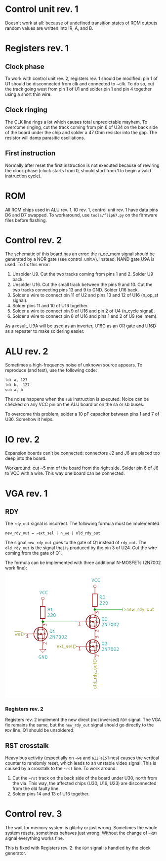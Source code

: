 # Control unit rev. 1
Doesn't work at all: because of undefined transition states of ROM outputs random values are written into IR, A, and B.

# Registers rev. 1

## Clock phase
To work with control unit rev. 2, registers rev. 1 should be modified: pin 1 of U1 should be disconnected from clk and connected to ~clk. To do so, cut the track going west from pin 1 of U1 and solder pin 1 and pin 4 together using a short thin wire.

## Clock ringing
The CLK line rings a lot which causes total unpredictable mayhem. To overcome ringing, cut the track coming from pin 6 of U34 on the back side of the board under the chip and solder a 47 Ohm resistor into the gap. The resistor will damp parasitic oscillations.

## First instruction
Normally after reset the first instruction is not executed because of rewiring the clock phase (clock starts from 0, should start from 1 to begin a valid instruction cycle).

# ROM
All ROM chips used in ALU rev. 1, IO rev. 1, control unit rev. 1 have data pins D6 and D7 swapped. To workaround, use `tools/flip67.py` on the firmware files before flashing.

# Control rev. 2
The schematic of this board has an error: the n_oe_mem signal should be generated by a NOR gate (see control_unit.v). Instead, NAND gate U9A is used. To fix this error:
1. Unsolder U9. Cut the two tracks coming from pins 1 and 2. Solder U9 back.
2. Unsolder U16. Cut the small track between the pins 9 and 10. Cut the two tracks connecting pins 13 and 9 to GND. Solder U16 back.
3. Solder a wire to connect pin 11 of U2 and pins 13 and 12 of U16 (n_op_st signal).
4. Solder pins 11 and 10 of U16 together.
5. Solder a wire to connect pin 9 of U16 and pin 2 of U4 (n_cycle signal).
6. Solder a wire to connect pin 8 of U16 and pins 1 and 2 of U9 (oe_mem).

As a result, U9A will be used as an inverter, U16C as an OR gate and U16D as a repeater to make soldering easier.

# ALU rev. 2
Sometimes a high-frequency noise of unknown source appears. To reproduce (and test), use the following code:
```
ldi a, 127
ldi b, -127
sub a, b
```
The noise happens when the `sub` instruction is executed. Noice can be checked on any VCC pin on the ALU board or on the sa or sb buses.

To overcome this problem, solder a 10 pF capacitor between pins 1 and 7 of U36. Somehow it helps.

# IO rev. 2
Expansion boards can't be connected: connectors J2 and J6 are placed too deep into the board.

Workaround: cut ~5 mm of the board from the right side. Solder pin 6 of J6 to VCC with a wire. This way one board can be connected.

# VGA rev. 1

## RDY
The `rdy_out` signal is incorrect. The following formula must be implemented:
```
new_rdy_out = ~ext_sel | n_we | old_rdy_out
```
The signal `new_rdy_out` goes to the gate of Q1 instead of `rdy_out`. The `old_rdy_out` is the signal that is produced by the pin 3 of U24. Cut the wire coming from the gate of Q1.

The formula can be implemented with three additional N-MOSFETs (2N7002 work fine):
![VGA fix](vga_1_fix.png)

### Registers rev. 2
Registers rev. 2 implement the new direct (not inversed) `RDY` signal. The VGA fix remains the same, but the `new_rdy_out` signal should go directly to the `RDY` line. Q1 should be unsoldered.

## RST crosstalk
Heavy bus activity (espectially on `~we` and `a12`-`a15` lines) causes the vertical counter to randomly reset, which leads to an unstable video signal. This is caused by a crosstalk to the `~rst` line. To work around:
1. Cut the `~rst` track on the back side of the board under U30, north from the via. This way, the affected chips (U30, U16, U23) are disconnected from the old faulty line.
2. Solder pins 14 and 13 of U16 together.

# Control rev. 3
The wait for memory system is glitchy or just wrong. Sometimes the whole system resets, sometimes behaves just wrong. Without the change of `~RDY` signal everything works fine.

This is fixed with Registers rev. 2: the `RDY` signal is handled by the clock generator.
